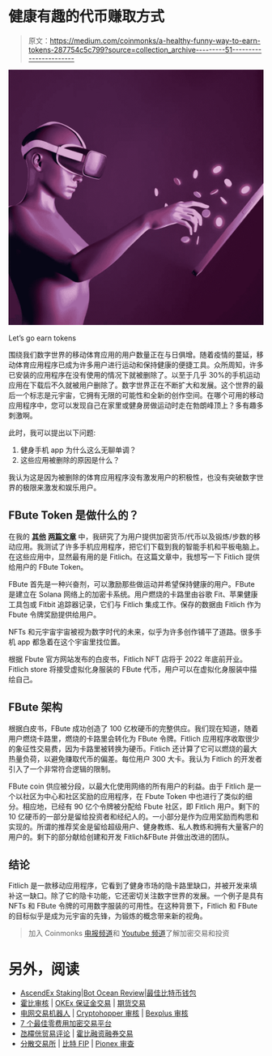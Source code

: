 # 健康有趣的代币赚取方式

> 原文：<https://medium.com/coinmonks/a-healthy-funny-way-to-earn-tokens-287754c5c799?source=collection_archive---------51----------------------->

![](img/52ef11142b069b6431df2409aa36ac94.png)

Let’s go earn tokens

围绕我们数字世界的移动体育应用的用户数量正在与日俱增。随着疫情的蔓延，移动体育应用程序已成为许多用户进行运动和保持健康的便捷工具。众所周知，许多已安装的应用程序在没有使用的情况下就被删除了。以至于几乎 30%的手机运动应用在下载后不久就被用户删除了。数字世界正在不断扩大和发展。这个世界的最后一个标志是元宇宙，它拥有无限的可能性和全新的创作空间。在哪个可用的移动应用程序中，您可以发现自己在家里或健身房做运动时走在勃朗峰顶上？多有趣多刺激啊。

此时，我可以提出以下问题:

1.  健身手机 app 为什么这么无聊单调？
2.  这些应用被删除的原因是什么？

我认为这是因为被删除的体育应用程序没有激发用户的积极性，也没有突破数字世界的极限来激发和娱乐用户。

## FBute Token 是做什么的？

在我的 [**其他**](/coinmonks/is-it-worth-using-mobile-apps-that-issue-tokens-2-fca661daefff) [**两篇文章**](/coinmonks/is-it-worth-using-mobile-apps-that-issue-tokens-ba08b225f69e) 中，我研究了为用户提供加密货币/代币以及锻炼/步数的移动应用。我测试了许多手机应用程序，把它们下载到我的智能手机和平板电脑上。在这些应用中，显然最有用的是 Fitlich。在这篇文章中，我想写一下 Fitlich 提供给用户的 FBute Token。

FBute 首先是一种兴奋剂，可以激励那些做运动并希望保持健康的用户。FBute 是建立在 Solana 网络上的加密卡系统。用户燃烧的卡路里由谷歌 Fit、苹果健康工具包或 Fitbit 追踪器记录，它们与 Fitlich 集成工作。保存的数据由 Fitlich 作为 Fbute 令牌奖励提供给用户。

NFTs 和元宇宙宇宙被视为数字时代的未来，似乎为许多创作铺平了道路。很多手机 app 都急着在这个宇宙里找位置。

根据 Fbute 官方网站发布的白皮书，Fitlich NFT 店将于 2022 年底前开业。Fitlich store 将接受虚拟化身服装的 FBute 代币，用户可以在虚拟化身服装中描绘自己。

## FBute 架构

根据白皮书，FBute 成功创造了 100 亿枚硬币的完整供应。我们现在知道，随着用户燃烧卡路里，燃烧的卡路里会转化为 FBute 令牌。Fitlich 应用程序收取很少的象征性交易费，因为卡路里被转换为硬币。Fitlich 还计算了它可以燃烧的最大热量负荷，以避免赚取代币的偏差。每位用户 300 大卡。我认为 Fitlich 的开发者引入了一个非常符合逻辑的限制。

FBute coin 供应被分段，以最大化使用网络的所有用户的利益。由于 Fitlich 是一个以社区为中心和社区奖励的应用程序，在 Fbute Token 中也进行了类似的细分。相应地，已经有 90 亿个令牌被分配给 Fbute 社区，即 Fitlich 用户。剩下的 10 亿硬币的一部分是留给投资者和经纪人的。一小部分是作为应用奖励而构思和实现的。所谓的推荐奖金是留给超级用户、健身教练、私人教练和拥有大量客户的用户的。剩下的部分献给创建和开发 Fitlich&FBute 并做出改进的团队。

## 结论

Fitlich 是一款移动应用程序，它看到了健身市场的隐卡路里缺口，并被开发来填补这一缺口。除了它的隐卡功能，它还密切关注数字世界的发展。一个例子是具有 NFTs 和 FBute 令牌的可用数字服装的可用性。在这种背景下，Fitlich 和 FBute 的目标似乎是成为元宇宙的先锋，为锻炼的概念带来新的视角。

> 加入 Coinmonks [电报频道](https://t.me/coincodecap)和 [Youtube 频道](https://www.youtube.com/c/coinmonks/videos)了解加密交易和投资

# 另外，阅读

*   [AscendEx Staking](https://coincodecap.com/ascendex-staking)|[Bot Ocean Review](https://coincodecap.com/bot-ocean-review)|[最佳比特币钱包](https://coincodecap.com/bitcoin-wallets-india)
*   [霍比审核](https://coincodecap.com/huobi-review) | [OKEx 保证金交易](https://coincodecap.com/okex-margin-trading) | [期货交易](https://coincodecap.com/futures-trading)
*   [电网交易机器人](https://coincodecap.com/grid-trading) | [Cryptohopper 审核](/coinmonks/cryptohopper-review-a388ff5bae88) | [Bexplus 审核](https://coincodecap.com/bexplus-review)
*   [7 个最佳零费用加密交易平台](https://coincodecap.com/zero-fee-crypto-exchanges)
*   [氹欞侊贸易评论](https://coincodecap.com/anny-trade-review) | [霍比融资融券交易](/coinmonks/huobi-margin-trading-b3b06cdc1519)
*   [分散交易所](https://coincodecap.com/what-are-decentralized-exchanges) | [比特 FIP](https://coincodecap.com/bitbns-fip) | [Pionex 审查](https://coincodecap.com/pionex-review-exchange-with-crypto-trading-bot)